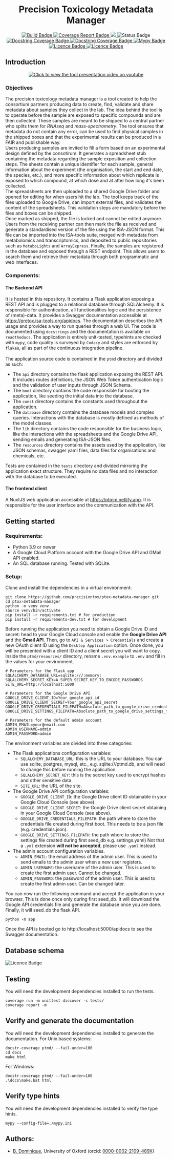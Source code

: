 <h1 style="text-align: center">Precision Toxicology Metadata Manager</h1>

<p align="center">
  <a href="https://github.com/precisiontox/ptox-metadata-manager/actions/workflows/build.yml" target="_blank" rel="noopener noreferrer">
    <img src="https://github.com/precisiontox/ptox-metadata-manager/actions/workflows/build.yml/badge.svg" alt="Build Badge" /> 
  </a>
  <a href="https://coveralls.io/github/precisiontox/ptox-metadata-manager?branch=main" target="_blank" rel="noopener noreferrer">
    <img src="https://coveralls.io/repos/github/precisiontox/ptox-metadata-manager/badge.svg?branch=terazus-badges" alt="Coverage Report Badge" /> 
  </a>
  <a href="https://app.codacy.com/gh/precisiontox/ptox-metadata-manager/dashboard?utm_source=gh&utm_medium=referral&utm_content=&utm_campaign=Badge_grade">
    <img src="https://app.codacy.com/project/badge/Grade/1503dc8bf33c40bbb474ec328ba90219"/>
  </a>
  <a>
   <img src="https://camo.githubusercontent.com/d101bf45a713753a714d0cd41b86cd92fbcda60c63f32f48c611e63b5df2e656/68747470733a2f2f696d672e736869656c64732e696f2f62616467652f7374617475732d616c7068612d6f72616e6765" alt="Status Badge" />
  </a>
  <a href="https://raw.githubusercontent.com/precisiontox/ptox-metadata-manager/main/docs_badge.svg" target="_blank" rel="noopener noreferrer">
    <img src="https://raw.githubusercontent.com/precisiontox/ptox-metadata-manager/main/docs_badge.svg" alt="Docstring Coverage Badge"/>
  </a>
  <a href="https://pretox-metadata-manager.readthedocs.io/en/latest/?badge=latest" target="_blank" rel="noopener noreferrer">
    <img src="https://readthedocs.org/projects/pretox-metadata-manager/badge/?version=latest" alt="Docstring Coverage Badge"/>
  </a>
  <a href="https://github.com/precisiontox/ptox-metadata-manager/actions/workflows/mypy.yml" target="_blank" rel="noopener noreferrer">
    <img src="http://www.mypy-lang.org/static/mypy_badge.svg" alt="Mypy Badge"/>
  </a>
  <a href="https://raw.githubusercontent.com/precisiontox/ptox-metadata-manager/main/LICENCE" target="_blank" rel="noopener noreferrer">
    <img src="https://img.shields.io/badge/licence-AGPL-blue" alt="Licence Badge"/>
  </a>
  <a href="https://pretox.isa-tools.org/apidocs/" target="_blank" rel="noopener noreferrer">
    <img src="https://img.shields.io/badge/API-Swagger-blue" alt="Licence Badge"/>
  </a>
</p>



## Introduction
<p align="center">
  <a href="https://www.youtube.com/watch?v=XWItfWplwT0&hd=1">
    <img src="https://i9.ytimg.com/vi/XWItfWplwT0/mqdefault.jpg?v=647f85e1&sqp=CIihiaYG&rs=AOn4CLBAb6msZyCnaP0gYMADwzNniivEpw"
        alt="Click to view the tool presentation video on youtube">
  </a>
</p>

### Objectives
The precision toxicology metadata manager is a tool created to help the consortium partners producing 
data to create, find, validate and share metadata about samples they collect in the lab. The idea behind the tool is to 
operate before the sample are exposed to specific compounds and are then collected. These samples are meant to be shipped
to a central partner who splits them for *RNAseq* and *mass-spectrometry*. The tool ensures that metadata do not contain 
any error, can be used to find physical samples in the shipped boxes and that the experimental results can be produced in
a FAIR and publishable way.
<br>
Users producing samples are invited to fill a form based on an experimental design defined by the consotirum. 
It generates a spreadsheet stub containing the metadata regarding the sample exposition and collection steps. 
The sheets contain a unique identifier for each sample, general information about the experiment (the organisation, 
the start and end date, the species, etc.), and more specific information about which replicate is exposed to which 
compound, at which dose and at after how long it's been collected.
<br>
The spreadsheets are then uploaded to a shared Google Drive folder and opened for editing for when users hit the lab. The 
tool keeps track of the files uploaded to Google Drive, can import external files, and validates the 
content of the spreadsheets. This validation steps are mandatory before the files and boxes can be shipped.
<br>
Once marked as shipped, the file is locked and cannot be edited anymore. Users from the receiving partner can then mark the
file as received and generate a standardised version of the file using the ISA-JSON format. This file can be imported 
into the ISA-tools suite, merged with metadata from metabolomics and transcriptomics, and deposited to public repositories 
such as ``MetaboLights`` and ``ArrayExpress``. Finally, the samples are registered in the database
and exposed through a REST endpoint. This allows users to search them and retrieve their metadata through both
programmatic and web interfaces.


### Components:

#### The Backend API
It is hosted in this repository. It contains a Flask application exposing a REST API and is plugged to a relational
database through SQLAlchemy. It is responsible for authentication, all functionalities logic and the persistence of 
(meta)-data. It provides a Swagger documentation accessible at https://pretox.isa-tools.org/apidocs. The documentation 
describes the API usage and provides a way to run queries through a web UI. The code is documented using ``docstrings`` 
and the documentation is available on ``readthedocs``. The application is entirely unit-tested, typehints are checked 
with ``mypy``, code quality is surveyed by ``Codacy`` and styles are enforced by ``flake8``, all as part of  the 
continuous integration pipeline.
<br> <br>
The application source code is contained in the ``ptmd`` directory and divided as such:
- The ``api`` directory contains the flask application exposing the REST API. It includes routes definitions, the 
  JSON Web Token authentication logic and the validation of user inputs through JSON Schema.
- The ``boot`` directory contains the code responsible for booting the application, like seeding the initial data into 
the database.
- The ``const`` directory contains the constants used throughout the application.
- The ``database`` directory contains the database models and complex queries. Interactions with the database is mostly
defined as methods of the model classes.
- The ``lib`` directory contains the code responsible for the business logic, like the interactions with the spreadsheets
and the Google Drive API, sending emails and generating ISA-JSON files.
- The ``resources`` directory contains the assets used by the application, like JSON schemas, swagger yaml files, data
files for organisations and chemicals, etc.

Tests are contained in the ``tests`` directory and divided mirroring the application exact structure. They require no 
data files and no interaction with the database to be executed.

#### The frontend client
A NuxtJS web application accessible at https://ptmm.netlify.app. It is responsible for the user interface and the
communication with the API.


## Getting started
### Requirements:
-  Python 3.9 or newer
-  A Google Cloud Platform account with the Google Drive API and GMail API enabled.
-  An SQL database running. Tested with SQLite.

### Setup:
Clone and install the dependencies in a virtual environment:
```shell
git clone https://github.com/precisiontox/ptox-metadata-manager.git
cd ptox-metadata-manager
python -m venv venv
source venv/bin/activate
pip install -r requirements.txt # for production
pip install -r requirements-dev.txt # for development
```

Before running the application you need to obtain a Google Drive ID and secret: head to your Google Cloud console and 
enable the <b>Google Drive API</b> and the <b>Gmail API</b>. Then, go to `API & Services > Credentials` and create a new OAuth client 
ID using the `Desktop Application` option. Once done, you will be presented with a client ID and a client secret you
will want to copy.
Inside the `ptmd/resources/` directory, rename `.env.example` to `.env` and fill in the values for your environment.
```text
# Parameters for the Flask app
SQLALCHEMY_DATABASE_URL=sqlite:///:memory:
SQLALCHEMY_SECRET_KEY=A_SUPER_SECRET_KEY_TO_ENCODE_PASSWORDS
SITE_URL=http://localhost:5000

# Parameters for the Google Drive API
GOOGLE_DRIVE_CLIENT_ID=Your_google_api_id
GOOGLE_DRIVE_CLIENT_SECRET=Your_google_api_secret
GOOGLE_DRIVE_CREDENTIALS_FILEPATH=Absolute_path_to_google_drive_credentials_file
GOOGLE_DRIVE_SETTINGS_FILEPATH=Absolute_path_to_google_drive_settings_file

# Parameters for the default admin account
ADMIN_EMAIL=your@email.com
ADMIN_USERNAME=admin
ADMIN_PASSWORD=admin
```

The environment variables are divided into three categories:
- The Flask applications configuration variables:
  - `SQLALCHEMY_DATABASE_URL`: this is the URL to your database. You can use sqlite, postgres, mysql, etc., e.g.
    sqlite:///ptmd.db, and will need to change this before running the application.
  - `SQLALCHEMY_SECRET_KEY`: this is the secret key used to encrypt hashes and other sensitive data.
  - `SITE_URL`: the URL of the site.
- The Google Drive API configuration variables:
  - `GOOGLE_DRIVE_CLIENT_ID`: the Google Drive client ID obtainable in your Google Cloud Console (see above).
  - `GOOGLE_DRIVE_CLIENT_SECRET`: the Google Drive client secret obtaining in your Google Cloud Console (see above).
  - `GOOGLE_DRIVE_CREDENTIALS_FILEPATH`: the path where to store the credentials file created during first boot. This needs to 
    be a json file (e.g. credentials.json).
  - `GOOGLE_DRIVE_SETTINGS_FILEPATH`: the path where to store the settings file created during first seed_db 
    e.g. settings.yaml) Not that a `.yml` extension <b>will not be accepted</b>, please use `.yaml` instead.
- The admin account configuration variables.
  - `ADMIN_EMAIL`: the email address of the admin user. This is used to send emails to the admin user when a new user
    registers.
  - `ADMIN_USERNAME`: the username of the admin user. This is used to create the first admin user. Cannot be changed.
  - `ADMIN_PASSWORD`: the password of the admin user. This is used to create the first admin user. Can be changed later.

You can now run the following command and accept the application in your browser. This is done once only during first seed_db.
It will download the Google API credentials file and generate the database once you are done.
Finally, it will seed_db the flask API.
```shell
python -m app
```

Once the API is booted go to http://localhost:5000/apidocs to see the Swagger documentation.

## Database schema
<img src="./database.png" alt="Licence Badge"/>

## Testing
You will need the development dependencies installed to run the tests.
```shell
coverage run -m unittest discover -s tests/
coverage report -m
```


## Verify and generate the documentation
You will need the development dependencies installed to generate the documentation.
For Unix based systems:
```shell
docstr-coverage ptmd/ --fail-under=100
cd docs
make html
```

For Windows:
```shell
docstr-coverage ptmd/ --fail-under=100
.\docs\make.bat html
```


## Verify type hints
You will need the development dependencies installed to verify the type hints.
```shell
mypy --config-file=./mypy.ini
```


## Authors:
-  [B. Dominique](https://github.com/terazus), University of Oxford (orcid: [0000-0002-2109-489X](https://orcid.org/0000-0002-2109-489X))
